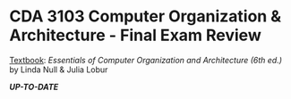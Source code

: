 # CDA 3103 Computer Organization & Architecture - Final Exam Review

<ins>Textbook</ins>: *Essentials of Computer Organization and Architecture (6th ed.)* by Linda Null & Julia Lobur

***UP-TO-DATE***